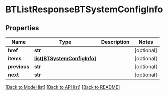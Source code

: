 # BTListResponseBTSystemConfigInfo

## Properties
Name | Type | Description | Notes
------------ | ------------- | ------------- | -------------
**href** | **str** |  | [optional] 
**items** | [**list[BTSystemConfigInfo]**](BTSystemConfigInfo.md) |  | [optional] 
**previous** | **str** |  | [optional] 
**next** | **str** |  | [optional] 

[[Back to Model list]](../README.md#documentation-for-models) [[Back to API list]](../README.md#documentation-for-api-endpoints) [[Back to README]](../README.md)


